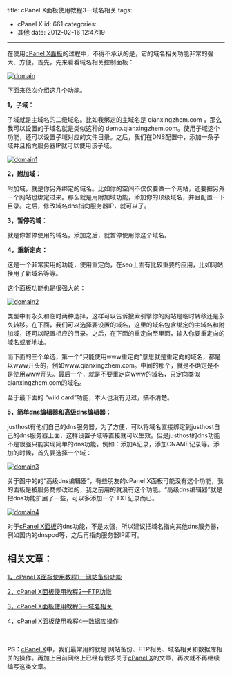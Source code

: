 title: cPanel X面板使用教程3—域名相关
tags:
  - cPanel X
id: 661
categories:
  - 其他
date: 2012-02-16 12:47:19
---

在使用[cPanel X面板](http://www.qianxingzhem.com/post-tag/cpanel-x)的过程中，不得不承认的是，它的域名相关功能非常的强大、方便。首先，先来看看域名相关控制面板：

[![](http://qxzm-img.b0.upaiyun.com/blog/2012/02/domain5.jpg "domain")](http://qxzm-img.b0.upaiyun.com/blog/2012/02/domain5.jpg)

下面来依次介绍这几个功能。

**1，子域：**

子域就是主域名的二级域名。比如我绑定的主域名是 qianxingzhem.com ，那么我可以设置的子域名就是类似这种的 demo.qianxingzhem.com。使用子域这个功能，还可以设置子域对应的文件目录。之后，我们在DNS配置中，添加一条子域并且指向服务器IP就可以使用该子域。

[![](http://qxzm-img.b0.upaiyun.com/blog/2012/02/domain11.jpg "domain1")](http://qxzm-img.b0.upaiyun.com/blog/2012/02/domain11.jpg)

**2，附加域：**

附加域，就是你另外绑定的域名。比如你的空间不仅仅要做一个网站，还要把另外一个网站也绑定过来。那么就是用附加域功能，添加你的顶级域名，并且配置一下目录。之后，修改域名dns指向服务器IP，就可以了。

**3，暂停的域：**

就是你暂停使用的域名，添加之后，就暂停使用你这个域名。

**4，重新定向：**

这是一个非常实用的功能，使用重定向，在seo上面有比较重要的应用，比如网站换用了新域名等等。

这个面板功能也是很强大的：

[![](http://qxzm-img.b0.upaiyun.com/blog/2012/02/domain21.jpg "domain2")](http://qxzm-img.b0.upaiyun.com/blog/2012/02/domain21.jpg)

类型中有永久和临时两种选择，这样可以告诉搜索引擎你的网站是临时转移还是永久转移。在下面，我们可以选择要设置的域名，这里的域名包含绑定的主域名和附加域，还可以配置相应的目录。之后，在下面的重定向至里面，输入你要重定向的域名或者地址。

而下面的三个单选，第一个“只能使用www重定向”意思就是重定向的域名，都是以www开头的，例如www.qianxingzhem.com。中间的那个，就是不确定是不是使用www开头。最后一个，就是不要重定向www的域名，只定向类似 qianxingzhem.com的域名。

至于最下面的 “wild card”功能，本人也没有见过，搞不清楚。

**5，简单dns编辑器和高级dns编辑器：**

justhost有他们自己的dns服务器，为了方便，可以将域名直接绑定到justhost自己的dns服务器上面，这样设置子域等直接就可以生效。但是justhost的dns功能不是很强只能实现简单的dns功能，例如：添加A记录，添加CNAME记录等。添加的时候，首先要选择一个域：

[![](http://qxzm-img.b0.upaiyun.com/blog/2012/02/domain3.jpg "domain3")](http://qxzm-img.b0.upaiyun.com/blog/2012/02/domain3.jpg)

关于图中的的“高级dns编辑器”，有些朋友的cPanel X面板可能没有这个功能，我的面板是被服务商修改过的，我之前用的就没有这个功能。“高级dns编辑器”就是把dns功能扩展了一些，可以多添加一个 TXT记录而已。

[![](http://qxzm-img.b0.upaiyun.com/blog/2012/02/domain4.jpg "domain4")](http://qxzm-img.b0.upaiyun.com/blog/2012/02/domain4.jpg)

对于[cPanel X面板](http://www.qianxingzhem.com/post-tag/cpanel-x)的dns功能，不是太强，所以建议把域名指向其他dns服务器，例如国内的dnspod等，之后再指向服务器IP即可。

## 相关文章：

[1，cPanel X面板使用教程1—网站备份功能](http://www.qianxingzhem.com/post-589.html )

[2，cPanel X面板使用教程2—FTP功能](http://www.qianxingzhem.com/post-623.html)

[3，cPanel X面板使用教程3—域名相关](http://www.qianxingzhem.com/post-661.html )

[4，cPanel X面板使用教程4—数据库操作](http://www.qianxingzhem.com/post-693.html)

&nbsp;

**PS：**[cPanel X](http://www.qianxingzhem.com/post-tag/cpanel-x)中，我们最常用的就是 网站备份、FTP相关、域名相关和数据库相关的操作。再加上目前网络上已经有很多关于[cPanel X](http://www.qianxingzhem.com/post-tag/cpanel-x)的文章，再次就不再继续编写这类文章。
